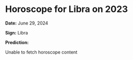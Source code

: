 # Horoscope for Libra on 2023

**Date:** June 29, 2024

**Sign:** Libra

**Prediction:**

Unable to fetch horoscope content
